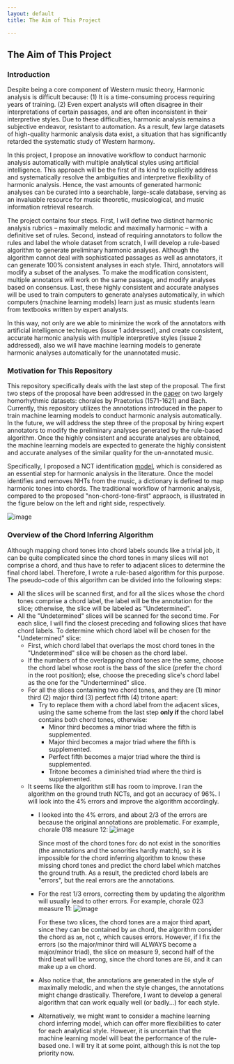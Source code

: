 ```yaml
---
layout: default
title: The Aim of This Project 

---
```


## The Aim of This Project

### Introduction

Despite being a core component of Western music theory, Harmonic analysis is difficult because: (1) It is a time-consuming process requiring years of training. (2) Even expert analysts will often disagree in their interpretations of certain passages, and are often inconsistent in their interpretive styles. Due to these difficulties, harmonic analysis remains a subjective endeavor, resistant to automation. As a result, few large datasets of high-quality harmonic analysis data exist, a situation that has significantly retarded the systematic study of Western harmony.

In this project, I propose an innovative workflow to conduct harmonic analysis automatically with multiple analytical styles using artificial intelligence. This approach will be the first of its kind to explicitly address and systematically resolve the ambiguities and interpretive flexibility of harmonic analysis. Hence, the vast amounts of generated harmonic analyses can be curated into a searchable, large-scale database, serving as an invaluable resource for music theoretic, musicological, and music information retrieval research.

The project contains four steps. First, I will define two distinct harmonic analysis rubrics – maximally melodic and maximally harmonic – with a definitive set of rules. Second, instead of requiring annotators to follow the rules and label the whole dataset from scratch, I will develop a rule-based algorithm to generate preliminary harmonic analyses. Although the algorithm cannot deal with sophisticated passages as well as annotators, it can generate 100% consistent analyses in each style. Third, annotators will modify a subset of the analyses. To make the modification consistent, multiple annotators will work on the same passage, and modify analyses based on consensus. Last, these highly consistent and accurate analyses will be used to train computers to generate analyses automatically, in which computers (machine learning models) learn just as music students learn from textbooks written by expert analysts. 

In this way, not only are we able to minimize the work of the annotators with artificial intelligence techniques (issue 1 addressed), and create consistent, accurate harmonic analysis with multiple interpretive styles (issue 2 addressed), also we will have machine learning models to generate harmonic analyses automatically for the unannotated music.

### Motivation for This Repository 

This repository specifically deals with the last step of the proposal. The first two steps of the proposal have been addressed in the [paper](http://ismir2018.ircam.fr/doc/pdfs/283_Paper.pdf) on two largely homorhythmic datasets: chorales by Praetorius (1571-1621) and Bach. Currently, this repository utilizes the annotations introduced in the paper to train machine learning models to conduct harmonic analysis automatically. In the future, we will address the step three of the proposal by hiring expert annotators to modify the preliminary analyses generated by the rule-based algorithm. Once the highly consistent and accurate analyses are obtained, the machine learning models are expected to generate the highly consistent and accurate analyses of the similar quality for the un-annotated music.

Specifically, I proposed a NCT identification [model](https://dl.acm.org/citation.cfm?id=3144753), which is considered as an essential step for harmonic analysis in the literature. Once the model identifies and removes NHTs from the music, a dictionary is defined to map harmonic tones into chords. The traditional workflow of harmonic analysis, compared to the proposed "non-chord-tone-first" appraoch, is illustrated in the figure below on the left and right side, respectively. 

![image](https://user-images.githubusercontent.com/9313094/50776583-5942eb00-1267-11e9-8362-95442d735ae7.png)

### Overview of the Chord Inferring Algorithm
Although mapping chord tones into chord labels sounds like a trivial job, it can be quite complicated since the chord tones in many slices will not comprise a chord, and thus have to refer to adjacent slices to determine the final chord label. Therefore, I wrote a rule-based algorithm for this purpose. The pseudo-code of this algorithm can be divided into the following steps:
* All the slices will be scanned first, and for all the slices whose the chord tones comprise a chord label, the label will be the annotation for the slice; otherwise, the slice will be labeled as "Undetermined".
* All the "Undetermined" slices will be scanned for the second time. For each slice, I will find the closest preceding and following slices that have chord labels. To determine which chord label will be chosen for the "Undetermined" slice:
    * First, which chord label that overlaps the most chord tones in the "Undetermined" slice will be chosen as the chord label.
    * If the numbers of the overlapping chord tones are the same, choose the chord label whose root is the bass of the slice (prefer the chord in the root position); else, choose the preceding slice's chord label as the one for the "Undertermined" slice.
    * For all the slices containing two chord tones, and they are (1) minor third (2) major third (3) perfect fifth (4) tritone apart:
        * Try to replace them with a chord label from the adjacent slices, using the same scheme from the last step **only if** the chord label contains both chord tones, otherwise:
            * Minor third becomes a minor triad where the fifth is supplemented.
            * Major third becomes a major triad where the fifth is supplemented.
            * Perfect fifth becomes a major triad where the third is supplemented.
            * Tritone becomes a diminished triad where the third is supplemented. 
    * It seems like the algorithm still has room to improve. I ran the algorithm on the ground truth NCTs, and got an accuracy of 96%. I will look into the 4% errors and improve the algorithm accordingly.
        * I looked into the 4% errors, and about 2/3 of the errors are because the original annotations are problematic. For example, chorale 018 measure 12:
            ![image](https://user-images.githubusercontent.com/9313094/51352277-2543a300-1a7b-11e9-92c3-896da3f84950.png)
            
            Since most of the chord tones for`c` do not exist in the sonorities (the annotations and the sonorities hardly match), so it is impossible for the chord inferring algorithm to know these missing chord tones and predict the chord label which matches the ground truth. As a result, the predicted chord labels are "errors", but the real errors are the annotations.
        * For the rest 1/3 errors, correcting them by updating the algorithm will usually lead to other errors. For example, chorale 023 measure 11:
            ![image](https://user-images.githubusercontent.com/9313094/51352977-38577280-1a7d-11e9-8438-5d99362763cb.png)
            
            For these two slices, the chord tones are a major third apart, since they can be contained by `am` chord, the algorithm consider the chord as `am`, not `c`, which causes errors. However, if I fix the errors (so the major/minor third will ALWAYS become a major/minor triad), the slice on measure 9, second half of the third beat will be wrong, since the chord tones are `EG`, and it can make up a `em` chord.
        * Also notice that, the annotations are generated in the style of maximally melodic, and when the style changes, the annotations might change drastically. Therefore, I want to develop a general algorithm that can work equally well (or badly...) for each style.
        * Alternatively, we might want to consider a machine learning chord inferring model, which can offer more flexibilities to cater for each analytical style. However, it is uncertain that the machine learning model will beat the performance of the rule-based one. I will try it at some point, although this is not the top priority now. 
        
